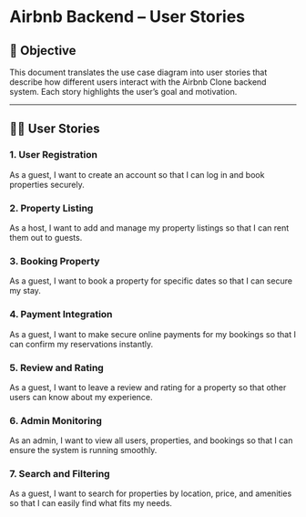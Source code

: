 # Airbnb Backend – User Stories

## 🎯 Objective
This document translates the use case diagram into user stories that describe how different users interact with the Airbnb Clone backend system. Each story highlights the user’s goal and motivation.

---

## 🧍‍♀️ User Stories

### 1. User Registration
As a guest, I want to create an account so that I can log in and book properties securely.

### 2. Property Listing
As a host, I want to add and manage my property listings so that I can rent them out to guests.

### 3. Booking Property
As a guest, I want to book a property for specific dates so that I can secure my stay.

### 4. Payment Integration
As a guest, I want to make secure online payments for my bookings so that I can confirm my reservations instantly.

### 5. Review and Rating
As a guest, I want to leave a review and rating for a property so that other users can know about my experience.

### 6. Admin Monitoring
As an admin, I want to view all users, properties, and bookings so that I can ensure the system is running smoothly.

### 7. Search and Filtering
As a guest, I want to search for properties by location, price, and amenities so that I can easily find what fits my needs.
